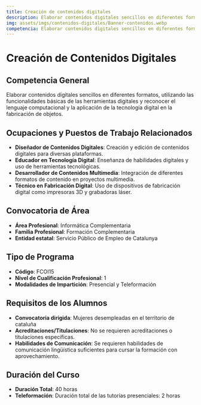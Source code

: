 ```yaml
---
title: Creación de contenidos digitales
description: Elaborar contenidos digitales sencillos en diferentes formatos, utilizando las funcionalidades básicas de las herramientas digitales y reconocer el lenguaje computacional y la aplicación de la tecnología digital en la fabricación de objetos.
img: assets/imgs/contenidos-digitales/Banner-contenidos.webp
competencia: Elaborar contenidos digitales sencillos en diferentes formatos, utilizando las funcionalidades básicas de las herramientas digitales y reconocer el lenguaje computacional y la aplicación de la tecnología digital en la fabricación de objetos.
---
```


# Creación de Contenidos Digitales

## Competencia General

Elaborar contenidos digitales sencillos en diferentes formatos, utilizando las funcionalidades básicas de las herramientas digitales y reconocer el lenguaje computacional y la aplicación de la tecnología digital en la fabricación de objetos.

## Ocupaciones y Puestos de Trabajo Relacionados

- **Diseñador de Contenidos Digitales**: Creación y edición de contenidos digitales para diversas plataformas.
- **Educador en Tecnología Digital**: Enseñanza de habilidades digitales y uso de herramientas tecnológicas.
- **Desarrollador de Contenidos Multimedia**: Integración de diferentes formatos de contenido en proyectos multimedia.
- **Técnico en Fabricación Digital**: Uso de dispositivos de fabricación digital como impresoras 3D y grabadoras láser.

## Convocatoria de Área

- **Área Profesional**: Informática Complementaria
- **Familia Profesional**: Formación Complementaria
- **Entidad estatal**: Servicio Público de Empleo de Catalunya 

## Tipo de Programa

- **Código**: FCOI15
- **Nivel de Cualificación Profesional**: 1
- **Modalidades de Impartición**: Presencial y Teleformación

## Requisitos de los Alumnos

- **Convocatoria dirigida**: Mujeres desempleadas en el territorio de cataluña
- **Acreditaciones/Titulaciones**: No se requieren acreditaciones o titulaciones específicas.
- **Habilidades de Comunicación**: Se requieren habilidades de comunicación lingüística suficientes para cursar la formación con aprovechamiento.

## Duración del Curso

- **Duración Total**: 40 horas
- **Teleformación**: Duración total de las tutorías presenciales: 2 horas


